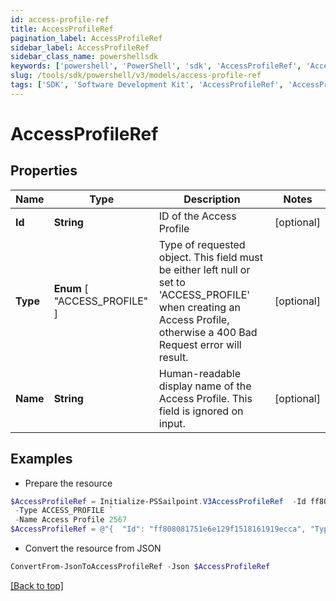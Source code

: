 ```yaml
---
id: access-profile-ref
title: AccessProfileRef
pagination_label: AccessProfileRef
sidebar_label: AccessProfileRef
sidebar_class_name: powershellsdk
keywords: ['powershell', 'PowerShell', 'sdk', 'AccessProfileRef', 'AccessProfileRef'] 
slug: /tools/sdk/powershell/v3/models/access-profile-ref
tags: ['SDK', 'Software Development Kit', 'AccessProfileRef', 'AccessProfileRef']
---
```



# AccessProfileRef

## Properties

Name | Type | Description | Notes
------------ | ------------- | ------------- | -------------
**Id** | **String** | ID of the Access Profile | [optional] 
**Type** |  **Enum** [  "ACCESS_PROFILE" ] | Type of requested object. This field must be either left null or set to 'ACCESS_PROFILE' when creating an Access Profile, otherwise a 400 Bad Request error will result. | [optional] 
**Name** | **String** | Human-readable display name of the Access Profile. This field is ignored on input. | [optional] 

## Examples

- Prepare the resource
```powershell
$AccessProfileRef = Initialize-PSSailpoint.V3AccessProfileRef  -Id ff808081751e6e129f1518161919ecca `
 -Type ACCESS_PROFILE `
 -Name Access Profile 2567
$AccessProfileRef = @"{  "Id": "ff808081751e6e129f1518161919ecca", "Type": "ACCESS_PROFILE", "Name": "Access Profile 2567" }"@
```

- Convert the resource from JSON
```powershell
ConvertFrom-JsonToAccessProfileRef -Json $AccessProfileRef
```


[[Back to top]](#) 

